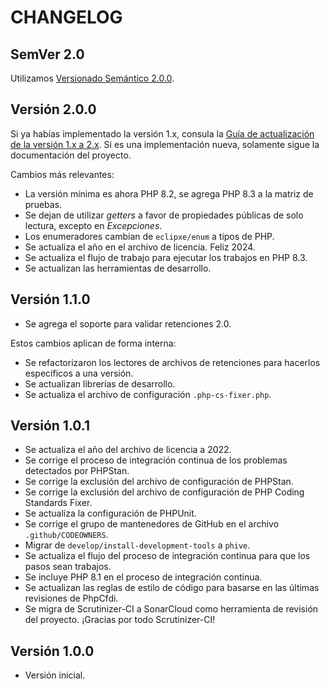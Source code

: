 # CHANGELOG

## SemVer 2.0

Utilizamos [Versionado Semántico 2.0.0](SEMVER.md).

## Versión 2.0.0

Si ya habías implementado la versión 1.x, consula la [Guía de actualización de la versión 1.x a 2.x](UPGRADE_v1_v2.md).
Si es una implementación nueva, solamente sigue la documentación del proyecto.

Cambios más relevantes:

- La versión mínima es ahora PHP 8.2, se agrega PHP 8.3 a la matriz de pruebas.
- Se dejan de utilizar *getters* a favor de propiedades públicas de solo lectura, excepto en *Excepciones*.
- Los enumeradores cambian de `eclipxe/enum` a tipos de PHP.
- Se actualiza el año en el archivo de licencia. Feliz 2024.
- Se actualiza el flujo de trabajo para ejecutar los trabajos en PHP 8.3.
- Se actualizan las herramientas de desarrollo.

## Versión 1.1.0

- Se agrega el soporte para validar retenciones 2.0.

Estos cambios aplican de forma interna:

- Se refactorizaron los lectores de archivos de retenciones para hacerlos específicos a una versión.
- Se actualizan librerías de desarrollo.
- Se actualiza el archivo de configuración `.php-cs-fixer.php`.

## Versión 1.0.1

- Se actualiza el año del archivo de licencia a 2022.
- Se corrige el proceso de integración continua de los problemas detectados por PHPStan.
- Se corrige la exclusión del archivo de configuración de PHPStan.
- Se corrige la exclusión del archivo de configuración de PHP Coding Standards Fixer.
- Se actualiza la configuración de PHPUnit.
- Se corrige el grupo de mantenedores de GitHub en el archivo `.github/CODEOWNERS`.
- Migrar de `develop/install-development-tools` a `phive`.
- Se actualiza el flujo del proceso de integración continua para que los pasos sean trabajos.
- Se incluye PHP 8.1 en el proceso de integración continua.
- Se actualizan las reglas de estilo de código para basarse en las últimas revisiones de PhpCfdi.
- Se migra de Scrutinizer-CI a SonarCloud como herramienta de revisión del proyecto. ¡Gracias por todo Scrutinizer-CI!

## Versión 1.0.0

- Versión inicial.
